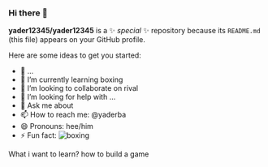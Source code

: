### Hi there 👋

**yader12345/yader12345** is a ✨ _special_ ✨ repository because its `README.md` (this file) appears on your GitHub profile.

Here are some ideas to get you started:

- 🔭  ...
- 🌱 I’m currently learning boxing 
- 👯 I’m looking to collaborate on rival
- 🤔 I’m looking for help with ...
- 💬 Ask me about 
- 📫 How to reach me: @yaderba
- 😄 Pronouns: hee/him
- ⚡ Fun fact: 
![boxing](https://www.si.com/.image/ar_4:3%2Cc_fill%2Ccs_srgb%2Cfl_progressive%2Cq_auto:good%2Cw_1200/MTg5MzYyNDEyOTg4NjcxOTY4/canelo-alvarez-bivol.jpg)

What i want to learn? how to build a game
